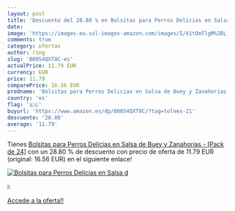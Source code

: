 ```yaml
---
layout: post
title: 'Descuento del 28.80 % en Bolsitas para Perros Delicias en Salsa d'
date: 
image: 'https://images-eu.ssl-images-amazon.com/images/I/41tOmTlgM%2BL._SL200_.jpg'
comments: true
category: ofertas
author: ring
slug: 'B00S4QXT8C-es'
actualPrice: 11.79 EUR
currency: EUR
price: 11.79
comparePrice: 16.56 EUR
prodname: 'Bolsitas para Perros Delicias en Salsa de Buey y Zanahorias - [Pack de 24]'
country: 'es'
flag: '🇪🇸'
buyurl: 'https://www.amazon.es/dp/B00S4QXT8C/?tag=tolees-21'
descuento: '28.80'
average: '11.79'
---
```


Tienes [Bolsitas para Perros Delicias en Salsa de Buey y Zanahorias - [Pack de 24]](https://www.amazon.es/dp/B00S4QXT8C/?tag=tolees-21) con un 28.80 % de descuento con precio de oferta de 11.79 EUR (original: 16.56 EUR) en el siguiente enlace!

[![Bolsitas para Perros Delicias en Salsa d](https://images-eu.ssl-images-amazon.com/images/I/41tOmTlgM%2BL._SL200_.jpg)](https://www.amazon.es/dp/B00S4QXT8C/?tag=tolees-21)

ℹ️:


[Accede a la oferta!!](https://www.amazon.es/dp/B00S4QXT8C/?tag=tolees-21)
